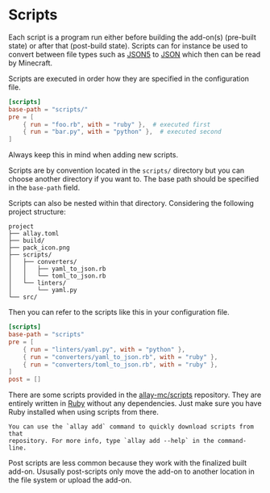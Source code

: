 # Scripts

Each script is a program run either before building the add-on(s)
(pre-built state) or after that (post-build state). Scripts can for instance be
used to convert between file types such as [JSON5](https://json5.org/) to
[JSON](https://www.json.org/json-en.html) which then can be read by Minecraft.

Scripts are executed in order how they are specified in the configuration file.

```toml,icon=gear,filepath=allay.toml
[scripts]
base-path = "scripts/"
pre = [
    { run = "foo.rb", with = "ruby" },  # executed first
    { run = "bar.py", with = "python" },  # executed second
]
```

Always keep this in mind when adding new scripts.

Scripts are by convention located in the `scripts/` directory but you can choose
another directory if you want to. The base path should be specified in the
`base-path` field.

Scripts can also be nested within that directory. Considering the following project
structure:

```text
project
├── allay.toml
├── build/
├── pack_icon.png
├── scripts/
│   ├── converters/
│   │   ├── yaml_to_json.rb
│   │   └── toml_to_json.rb
│   └── linters/
│       └── yaml.py
└── src/
```

Then you can refer to the scripts like this in your configuration file.

```toml,icon=gear,filepath=allay.toml
[scripts]
base-path = "scripts"
pre = [
    { run = "linters/yaml.py", with = "python" },
    { run = "converters/yaml_to_json.rb", with = "ruby" },
    { run = "converters/toml_to_json.rb", with = "ruby" },
]
post = []
```

There are some scripts provided in the
[allay-mc/scripts](https://github.com/allay-mc/scripts/) repository. They are
entirely written in [Ruby](https://www.ruby-lang.org/en/) without any dependencies.
Just make sure you have Ruby installed when using scripts from there.

```admonish tip
You can use the `allay add` command to quickly download scripts from that
repository. For more info, type `allay add --help` in the command-line.
```

Post scripts are less common because they work with the finalized built add-on.
Ususally post-scripts only move the add-on to another location in the file
system or upload the add-on.
